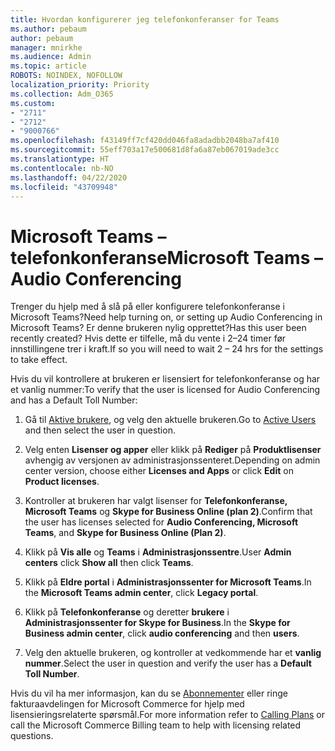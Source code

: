 ```yaml
---
title: Hvordan konfigurerer jeg telefonkonferanser for Teams
ms.author: pebaum
author: pebaum
manager: mnirkhe
ms.audience: Admin
ms.topic: article
ROBOTS: NOINDEX, NOFOLLOW
localization_priority: Priority
ms.collection: Adm_O365
ms.custom:
- "2711"
- "2712"
- "9000766"
ms.openlocfilehash: f43149ff7cf420dd046fa8adadbb2048ba7af410
ms.sourcegitcommit: 55eff703a17e500681d8fa6a87eb067019ade3cc
ms.translationtype: HT
ms.contentlocale: nb-NO
ms.lasthandoff: 04/22/2020
ms.locfileid: "43709948"
---
```

# <a name="microsoft-teams--audio-conferencing"></a><span data-ttu-id="4c894-102">Microsoft Teams – telefonkonferanse</span><span class="sxs-lookup"><span data-stu-id="4c894-102">Microsoft Teams – Audio Conferencing</span></span>

<span data-ttu-id="4c894-103">Trenger du hjelp med å slå på eller konfigurere telefonkonferanse i Microsoft Teams?</span><span class="sxs-lookup"><span data-stu-id="4c894-103">Need help turning on, or setting up Audio Conferencing in Microsoft Teams?</span></span> <span data-ttu-id="4c894-104">Er denne brukeren nylig opprettet?</span><span class="sxs-lookup"><span data-stu-id="4c894-104">Has this user been recently created?</span></span>  <span data-ttu-id="4c894-105">Hvis dette er tilfelle, må du vente i 2–24 timer før innstillingene trer i kraft.</span><span class="sxs-lookup"><span data-stu-id="4c894-105">If so you will need to wait 2 – 24 hrs for the settings to take effect.</span></span>

<span data-ttu-id="4c894-106">Hvis du vil kontrollere at brukeren er lisensiert for telefonkonferanse og har et vanlig nummer:</span><span class="sxs-lookup"><span data-stu-id="4c894-106">To verify that the user is licensed for Audio Conferencing and has a Default Toll Number:</span></span>

1. <span data-ttu-id="4c894-107">Gå til [Aktive brukere](https://admin.microsoft.com/Adminportal/Home?source=applauncher#/users), og velg den aktuelle brukeren.</span><span class="sxs-lookup"><span data-stu-id="4c894-107">Go to [Active Users](https://admin.microsoft.com/Adminportal/Home?source=applauncher#/users) and then select the user in question.</span></span>

2. <span data-ttu-id="4c894-108">Velg enten **Lisenser og apper** eller klikk på **Rediger** på **Produktlisenser** avhengig av versjonen av administrasjonssenteret.</span><span class="sxs-lookup"><span data-stu-id="4c894-108">Depending on admin center version, choose either **Licenses and Apps** or click **Edit** on **Product licenses**.</span></span>

3. <span data-ttu-id="4c894-109">Kontroller at brukeren har valgt lisenser for **Telefonkonferanse, Microsoft Teams** og **Skype for Business Online (plan 2)**.</span><span class="sxs-lookup"><span data-stu-id="4c894-109">Confirm that the user has licenses selected for **Audio Conferencing, Microsoft Teams**, and **Skype for Business Online (Plan 2)**.</span></span>

4. <span data-ttu-id="4c894-110">Klikk på **Vis alle** og **Teams** i **Administrasjonssentre**.</span><span class="sxs-lookup"><span data-stu-id="4c894-110">User **Admin centers** click **Show all** then click **Teams**.</span></span>

5. <span data-ttu-id="4c894-111">Klikk på **Eldre portal** i **Administrasjonssenter for Microsoft Teams**.</span><span class="sxs-lookup"><span data-stu-id="4c894-111">In the **Microsoft Teams admin center**, click **Legacy portal**.</span></span>

6. <span data-ttu-id="4c894-112">Klikk på **Telefonkonferanse** og deretter **brukere** i **Administrasjonssenter for Skype for Business**.</span><span class="sxs-lookup"><span data-stu-id="4c894-112">In the **Skype for Business admin center**, click **audio conferencing** and then **users**.</span></span>

7. <span data-ttu-id="4c894-113">Velg den aktuelle brukeren, og kontroller at vedkommende har et **vanlig nummer**.</span><span class="sxs-lookup"><span data-stu-id="4c894-113">Select the user in question and verify the user has a **Default Toll Number**.</span></span>

<span data-ttu-id="4c894-114">Hvis du vil ha mer informasjon, kan du se [Abonnementer](https://docs.microsoft.com/microsoftteams/calling-plans-for-office-365) eller ringe fakturaavdelingen for Microsoft Commerce for hjelp med lisensieringsrelaterte spørsmål.</span><span class="sxs-lookup"><span data-stu-id="4c894-114">For more information refer to [Calling Plans](https://docs.microsoft.com/microsoftteams/calling-plans-for-office-365) or call the Microsoft Commerce Billing team to help with licensing related questions.</span></span>
